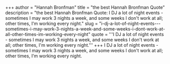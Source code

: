 +++
author = "Hannah Bronfman"
title = "the best Hannah Bronfman Quote"
description = "the best Hannah Bronfman Quote: I DJ a lot of night events - sometimes I may work 3 nights a week, and some weeks I don't work at all; other times, I'm working every night."
slug = "i-dj-a-lot-of-night-events---sometimes-i-may-work-3-nights-a-week-and-some-weeks-i-dont-work-at-all-other-times-im-working-every-night"
quote = '''I DJ a lot of night events - sometimes I may work 3 nights a week, and some weeks I don't work at all; other times, I'm working every night.'''
+++
I DJ a lot of night events - sometimes I may work 3 nights a week, and some weeks I don't work at all; other times, I'm working every night.
